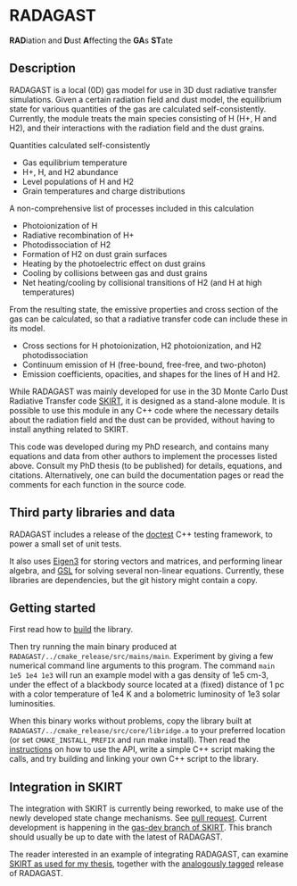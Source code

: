 # RADAGAST
**RAD**iation and **D**ust **A**ffecting the **GA**s **ST**ate

## Description
RADAGAST is a local (0D) gas model for use in 3D dust radiative transfer simulations.
Given a certain radiation field and dust model, the equilibrium state for various quantities of the gas are calculated self-consistently.
Currently, the module treats the main species consisting of H (H+, H and H2), and their interactions with the radiation field and the dust grains.

Quantities calculated self-consistently
- Gas equilibrium temperature
- H+, H, and H2 abundance
- Level populations of H and H2
- Grain temperatures and charge distributions

A non-comprehensive list of processes included in this calculation
- Photoionization of H
- Radiative recombination of H+
- Photodissociation of H2
- Formation of H2 on dust grain surfaces
- Heating by the photoelectric effect on dust grains
- Cooling by collisions between gas and dust grains
- Net heating/cooling by collisional transitions of H2 (and H at high temperatures)

From the resulting state, the emissive properties and cross section of the gas can be calculated, so that a radiative transfer code can include these in its model.
- Cross sections for H photoionization, H2 photoionization, and H2 photodissociation
- Continuum emission of H (free-bound, free-free, and two-photon)
- Emission coefficients, opacities, and shapes for the lines of H and H2.

While RADAGAST was mainly developed for use in the 3D Monte Carlo Dust Radiative Transfer code <a href="http://www.skirt.ugent.be">SKIRT</a>, it is designed as a stand-alone module.
It is possible to use this module in any C++ code where the necessary details about the radiation field and the dust can be provided, without having to install anything related to SKIRT.

This code was developed during my PhD research, and contains many equations and data from other authors to implement the processes listed above.
Consult my PhD thesis (to be published) for details, equations, and citations.
Alternatively, one can build the documentation pages or read the comments for each function in the source code.

## Third party libraries and data
RADAGAST includes a release of the <a href="https://github.com/onqtam/doctest">doctest</a> C++ testing framework, to power a small set of unit tests.

It also uses <a href="https://eigen.tuxfamily.org">Eigen3</a> for storing vectors and matrices, and performing linear algebra, and <a href="https://www.gnu.org/software/gsl/">GSL</a> for solving several non-linear equations.
Currently, these libraries are dependencies, but the git history might contain a copy.

## Getting started
First read how to [build](dox/build.md) the library.

Then try running the main binary produced at `RADAGAST/../cmake_release/src/mains/main`.
Experiment by giving a few numerical command line arguments to this program.
The command
``` main 1e5 1e4 1e3 ```
will run an example model with a gas density of 1e5 cm-3, under the effect of a blackbody source located at a (fixed) distance of 1 pc with a color temperature of 1e4 K and a bolometric luminosity of 1e3 solar luminosities.

When this binary works without problems, copy the library built at `RADAGAST/../cmake_release/src/core/libridge.a` to your preferred location (or set `CMAKE_INSTALL_PREFIX` and run make install).
Then read the [instructions](dox/use.md) on how to use the API, write a simple C++ script making the calls, and try building and linking your own C++ script to the library.

## Integration in SKIRT
The integration with SKIRT is currently being reworked, to make use of the newly developed state change mechanisms.
See [pull request](https://github.com/SKIRT/SKIRT9/pull/79).
Current development is happening in the [gas-dev branch of SKIRT](https://github.com/drvdputt/SKIRT9/tree/gas-dev). 
This branch should usually be up to date with the latest of RADAGAST.

The reader interested in an example of integrating RADAGAST, can examine [SKIRT as used for my
thesis](https://github.com/drvdputt/SKIRT9/releases/tag/thesis), together with the [analogously
tagged](https://github.com/drvdputt/RADAGAST/releases/tag/thesis) release of RADAGAST.
